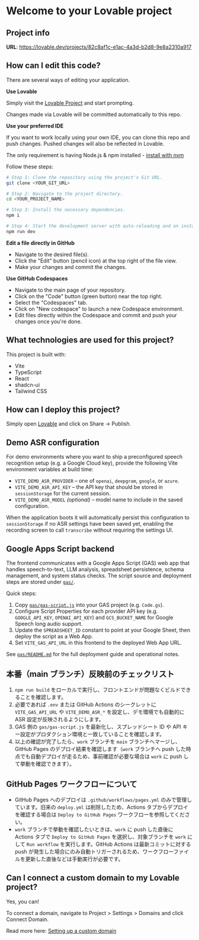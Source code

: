 # Welcome to your Lovable project

## Project info

**URL**: https://lovable.dev/projects/82c8af1c-e1ac-4a3d-b2d8-9e8a2310a917

## How can I edit this code?

There are several ways of editing your application.

**Use Lovable**

Simply visit the [Lovable Project](https://lovable.dev/projects/82c8af1c-e1ac-4a3d-b2d8-9e8a2310a917) and start prompting.

Changes made via Lovable will be committed automatically to this repo.

**Use your preferred IDE**

If you want to work locally using your own IDE, you can clone this repo and push changes. Pushed changes will also be reflected in Lovable.

The only requirement is having Node.js & npm installed - [install with nvm](https://github.com/nvm-sh/nvm#installing-and-updating)

Follow these steps:

```sh
# Step 1: Clone the repository using the project's Git URL.
git clone <YOUR_GIT_URL>

# Step 2: Navigate to the project directory.
cd <YOUR_PROJECT_NAME>

# Step 3: Install the necessary dependencies.
npm i

# Step 4: Start the development server with auto-reloading and an instant preview.
npm run dev
```

**Edit a file directly in GitHub**

- Navigate to the desired file(s).
- Click the "Edit" button (pencil icon) at the top right of the file view.
- Make your changes and commit the changes.

**Use GitHub Codespaces**

- Navigate to the main page of your repository.
- Click on the "Code" button (green button) near the top right.
- Select the "Codespaces" tab.
- Click on "New codespace" to launch a new Codespace environment.
- Edit files directly within the Codespace and commit and push your changes once you're done.

## What technologies are used for this project?

This project is built with:

- Vite
- TypeScript
- React
- shadcn-ui
- Tailwind CSS

## How can I deploy this project?

Simply open [Lovable](https://lovable.dev/projects/82c8af1c-e1ac-4a3d-b2d8-9e8a2310a917) and click on Share -> Publish.

## Demo ASR configuration

For demo environments where you want to ship a preconfigured speech recognition setup (e.g. a Google Cloud key), provide the following Vite environment variables at build time:

- `VITE_DEMO_ASR_PROVIDER` – one of `openai`, `deepgram`, `google`, or `azure`.
- `VITE_DEMO_ASR_API_KEY` – the API key that should be stored in `sessionStorage` for the current session.
- `VITE_DEMO_ASR_MODEL` *(optional)* – model name to include in the saved configuration.

When the application boots it will automatically persist this configuration to `sessionStorage` if no ASR settings have been saved yet, enabling the recording screen to call `transcribe` without requiring the settings UI.

## Google Apps Script backend

The frontend communicates with a Google Apps Script (GAS) web app that handles speech-to-text, LLM analysis, spreadsheet persistence, schema management, and system status checks. The script source and deployment steps are stored under [`gas/`](gas/).

Quick steps:

1. Copy [`gas/gas-script.js`](gas/gas-script.js) into your GAS project (e.g. `Code.gs`).
2. Configure Script Properties for each provider API key (e.g. `GOOGLE_API_KEY`, `OPENAI_API_KEY`) and `GCS_BUCKET_NAME` for Google Speech long audio support.
3. Update the `SPREADSHEET_ID` constant to point at your Google Sheet, then deploy the script as a Web App.
4. Set `VITE_GAS_API_URL` in this frontend to the deployed Web App URL.

See [`gas/README.md`](gas/README.md) for the full deployment guide and operational notes.

## 本番（main ブランチ）反映前のチェックリスト

1. `npm run build` をローカルで実行し、フロントエンドが問題なくビルドできることを確認します。
2. 必要であれば `.env` または GitHub Actions のシークレットに `VITE_GAS_API_URL` や `VITE_DEMO_ASR_*` を設定し、デモ環境でも自動的に ASR 設定が反映されるようにします。
3. GAS 側の `gas/gas-script.js` を最新化し、スプレッドシート ID や API キー設定がプロダクション環境と一致していることを確認します。
4. 以上の確認が完了したら、`work` ブランチを `main` ブランチへマージし、GitHub Pages のデプロイ結果を確認します（`work` ブランチへ push した時点でも自動デプロイが走るため、事前確認が必要な場合は `work` に push して挙動を確認できます）。

## GitHub Pages ワークフローについて

- GitHub Pages へのデプロイは `.github/workflows/pages.yml` のみで管理しています。旧来の `deploy.yml` は削除したため、Actions タブからデプロイを確認する場合は `Deploy to GitHub Pages` ワークフローを参照してください。
- `work` ブランチで挙動を確認したいときは、`work` に push した直後に Actions タブで `Deploy to GitHub Pages` を選択し、対象ブランチを `work` にして `Run workflow` を実行します。GitHub Actions は最新コミットに対する push が発生した場合にのみ自動トリガーされるため、ワークフローファイルを更新した直後などは手動実行が必要です。

## Can I connect a custom domain to my Lovable project?

Yes, you can!

To connect a domain, navigate to Project > Settings > Domains and click Connect Domain.

Read more here: [Setting up a custom domain](https://docs.lovable.dev/features/custom-domain#custom-domain)
